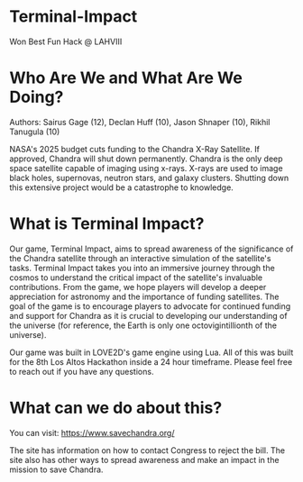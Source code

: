 # Terminal-Impact
Won Best Fun Hack @ LAHVIII

Who Are We and What Are We Doing?
=======
Authors: Sairus Gage (12), Declan Huff (10), Jason Shnaper (10), Rikhil Tanugula (10)

NASA's 2025 budget cuts funding to the Chandra X-Ray Satellite. If approved, Chandra will shut down permanently. Chandra is the only deep space satellite capable of imaging using x-rays. X-rays are used to image black holes, supernovas, neutron stars, and galaxy clusters. Shutting down this extensive project would be a catastrophe to knowledge. 

What is Terminal Impact?
=======

Our game, Terminal Impact, aims to spread awareness of the significance of the Chandra satellite through an interactive simulation of the satellite's tasks. Terminal Impact takes you into an immersive journey through the cosmos to understand the critical impact of the satellite's invaluable contributions. From the game, we hope players will develop a deeper appreciation for astronomy and the importance of funding satellites. The goal of the game is to encourage players to advocate for continued funding and support for Chandra as it is crucial to developing our understanding of the universe (for reference, the Earth is only one octovigintillionth of the universe).

Our game was built in LOVE2D's game engine using Lua. All of this was built for the 8th Los Altos Hackathon inside a 24 hour timeframe. Please feel free to reach out if you have any questions.

What can we do about this?
=======

You can visit:
https://www.savechandra.org/

The site has information on how to contact Congress to reject the bill. The site also has other ways to spread awareness and make an impact in the mission to save Chandra. 

